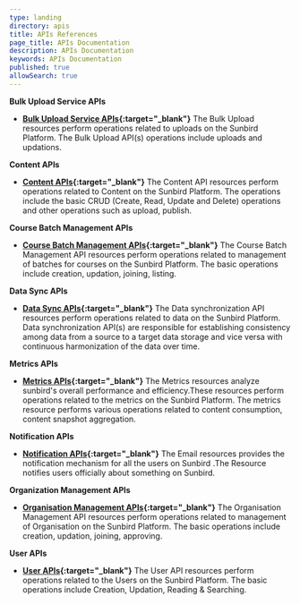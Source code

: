```yaml
---
type: landing
directory: apis
title: APIs References
page_title: APIs Documentation
description: APIs Documentation
keywords: APIs Documentation
published: true
allowSearch: true
---
```



**Bulk Upload Service APIs**

- **[Bulk Upload Service APIs](apis/3.0/bulkupload/){:target="_blank"}** The Bulk Upload resources perform operations related to uploads on the Sunbird Platform. The Bulk Upload API(s) operations include uploads and updations.

**Content APIs**

- **[Content APIs](apis/3.0/content/){:target="_blank"}** The Content API resources perform operations related to Content on the Sunbird Platform. The operations include the basic CRUD (Create, Read, Update and Delete) operations and other operations such as upload, publish.

**Course Batch Management APIs**

- **[Course Batch Management APIs](apis/3.0/coursebatchmanapi/){:target="_blank"}** The Course Batch Management API resources perform operations related to management of batches for courses on the Sunbird Platform. The basic operations include creation, updation, joining, listing.

**Data Sync APIs**

- **[Data Sync APIs](apis/3.0/datasyncapi/){:target="_blank"}** The Data synchronization API resources perform operations related to data on the Sunbird Platform. Data synchronization API(s) are responsible for establishing consistency among data from a source to a target data storage and vice versa with continuous harmonization of the data over time.

**Metrics APIs**

- **[Metrics APIs](apis/3.0/metricsapi/){:target="_blank"}** The Metrics resources analyze sunbird's overall performance and efficiency.These resources perform operations related to the metrics on the Sunbird Platform. The metrics resource performs various operations related to content consumption, content snapshot aggregation.

**Notification APIs**

- **[Notification APIs](apis/3.0/notificationapi/){:target="_blank"}** The Email resources provides the notification mechanism for all the users on Sunbird .The Resource notifies users officially about something on Sunbird.

**Organization Management APIs**

- **[Organisation Management APIs](apis/3.0/orgapi/){:target="_blank"}** The Organisation Management API resources perform operations related to management of Organisation on the Sunbird Platform. The basic operations include creation, updation, joining, approving.

**User APIs**

- **[User APIs](apis/3.0/userapi/){:target="_blank"}** The User API resources perform operations related to the Users on the Sunbird Platform. The basic operations include Creation, Updation, Reading & Searching.
